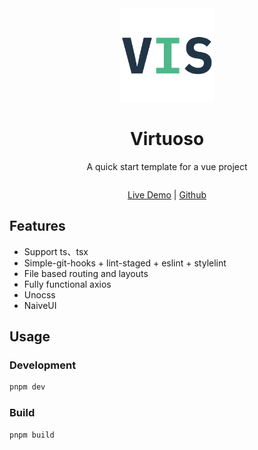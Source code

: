 <div align='center'>
  <img src="/public/favicon.svg" width="150"/>
</div>

<div align='center'>
  <h1>Virtuoso</h1>
</div>


<div align='center' >
  A quick start template for a vue project
</div>


<div align='center' style="margin:2em 0;">

  [Live Demo](https:/virtuoso.vercel.app/) | [Github](https://github.com/chansee97/virtuoso)
</div>


## Features
- Support ts、tsx
- Simple-git-hooks + lint-staged + eslint + stylelint
- File based routing and layouts
- Fully functional axios
- Unocss
- NaiveUI

## Usage
### Development

```bash
pnpm dev
```
### Build

```bash
pnpm build
```